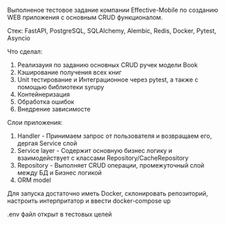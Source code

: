 Выполненое тестовое задание компании Effective-Mobile по созданию WEB приложения с основным CRUD функционалом.

Стек: FastAPI, PostgreSQL, SQLAlchemy, Alembic, Redis, Docker, Pytest, Asyncio

Что сделал:
1) Реализауия по заданию основных CRUD ручек модели Book
3) Кэширование получения всех книг
4) Unit тестирование и Интеграционное через pytest, а также с помощью библиотеки syrupy
5) Контейнеризация
6) Обработка ошибок
7) Внедрение зависимосте

Слои приложения:
1) Handler - Принимаем запрос от пользователя и возвращаем его, дергая Service слой
2) Service layer - Содержит основную бизнес логику и взаимодействует с классами Repository/CacheRepository
3) Repository - Выполняет СRUD операции, промежуточный слой между БД и Бизнес логикой
4) ORM model


Для запуска достаточно иметь Docker, склонировать репозиторий, настроить интерпритатор и ввести docker-compose up

.env файл открыт в тестовых целей
